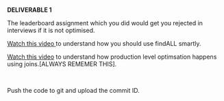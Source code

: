 <p><strong>DELIVERABLE 1</strong></p><p>The leaderboard assignment which you did would get you rejected in interviews if it is not optimised.</p><p><a href="https://www.youtube.com/embed/D0Ec2g5c0_A" rel="noopener noreferrer" target="_blank">Watch this video </a> to understand how you should use findALL smartly.</p><p><a href="https://www.youtube.com/embed/sveUjYzAlCM" rel="noopener noreferrer" target="_blank">Watch this video</a> to understand how production level optimsation happens using joins.[ALWAYS REMEMER THIS].</p><p><br></p><p>Push the code to git and upload the commit ID.</p>
